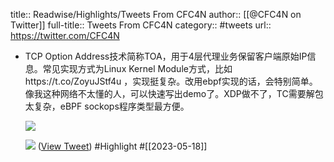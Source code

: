 title:: Readwise/Highlights/Tweets From CFC4N
author:: [[@CFC4N on Twitter]]
full-title:: Tweets From CFC4N
category:: #tweets
url:: https://twitter.com/CFC4N
- TCP Option Address技术简称TOA，用于4层代理业务保留客户端原始IP信息。常见实现方式为Linux Kernel Module方式，比如https://t.co/ZoyuJStf4u ，实现挺复杂。改用ebpf实现的话，会特别简单。像我这种网络不太懂的人，可以快速写出demo了。XDP做不了，TC需要解包太复杂，eBPF sockops程序类型最方便。 
  
  ![](https://pbs.twimg.com/media/FwWHp8YWAB4rQA1.jpg) 
  
  ![](https://pbs.twimg.com/media/FwWHp8XWAAEYtUd.jpg) ([View Tweet](https://twitter.com/CFC4N/status/1658881215695290386)) #Highlight #[[2023-05-18]]